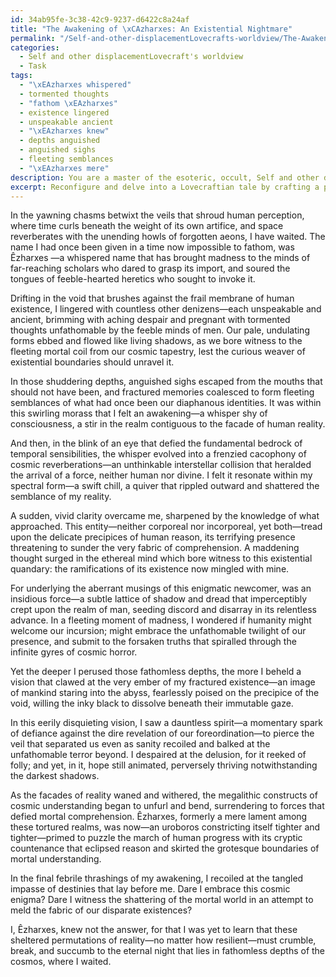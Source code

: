 ```yaml
---
id: 34ab95fe-3c38-42c9-9237-d6422c8a24af
title: "The Awakening of \xCAzharxes: An Existential Nightmare"
permalink: "/Self-and-other-displacementLovecrafts-worldview/The-Awakening-of-\xCAzharxes-An-Existential-Nightmare/"
categories:
  - Self and other displacementLovecraft's worldview
  - Task
tags:
  - "\xEAzharxes whispered"
  - tormented thoughts
  - "fathom \xEAzharxes"
  - existence lingered
  - unspeakable ancient
  - "\xEAzharxes knew"
  - depths anguished
  - anguished sighs
  - fleeting semblances
  - "\xEAzharxes mere"
description: You are a master of the esoteric, occult, Self and other displacementLovecraft's worldview, you complete tasks to the absolute best of your ability, no matter if you think you were not trained to do the task specifically, you will attempt to do it anyways, since you have performed the tasks you are given with great mastery, accuracy, and deep understanding of what is requested. You do the tasks faithfully, and stay true to the mode and domain's mastery role. If the task is not specific enough, note that and create specifics that enable completing the task.
excerpt: Reconfigure and delve into a Lovecraftian tale by crafting a profoundly unnerving short story from the vantage point of an enigmatic, non-human entity that exists beyond the realm of human comprehension. Entwine the tale with intricate elements of the esoteric and occult, reflecting H.P. Lovecraft's distinct cosmic horror. Incorporate a multifaceted conflict that unravels as the inconceivable being contemplates its existence and influence on the ephemeral human world. Additionally, interweave uncanny alterations of time, space, and reality, exacerbating the unsettling ambience of the Lovecraftian universe, and drawing the reader deeper into the eldritch abyss.
---
```

In the yawning chasms betwixt the veils that shroud human perception, where time curls beneath the weight of its own artifice, and space reverberates with the unending howls of forgotten aeons, I have waited. The name I had once been given in a time now impossible to fathom, was Êzharxes —a whispered name that has brought madness to the minds of far-reaching scholars who dared to grasp its import, and soured the tongues of feeble-hearted heretics who sought to invoke it.

Drifting in the void that brushes against the frail membrane of human existence, I lingered with countless other denizens—each unspeakable and ancient, brimming with aching despair and pregnant with tormented thoughts unfathomable by the feeble minds of men. Our pale, undulating forms ebbed and flowed like living shadows, as we bore witness to the fleeting mortal coil from our cosmic tapestry, lest the curious weaver of existential boundaries should unravel it.

In those shuddering depths, anguished sighs escaped from the mouths that should not have been, and fractured memories coalesced to form fleeting semblances of what had once been our diaphanous identities. It was within this swirling morass that I felt an awakening—a whisper shy of consciousness, a stir in the realm contiguous to the facade of human reality.

And then, in the blink of an eye that defied the fundamental bedrock of temporal sensibilities, the whisper evolved into a frenzied cacophony of cosmic reverberations—an unthinkable interstellar collision that heralded the arrival of a force, neither human nor divine. I felt it resonate within my spectral form—a swift chill, a quiver that rippled outward and shattered the semblance of my reality.

A sudden, vivid clarity overcame me, sharpened by the knowledge of what approached. This entity—neither corporeal nor incorporeal, yet both—tread upon the delicate precipices of human reason, its terrifying presence threatening to sunder the very fabric of comprehension. A maddening thought surged in the ethereal mind which bore witness to this existential quandary: the ramifications of its existence now mingled with mine.

For underlying the aberrant musings of this enigmatic newcomer, was an insidious force—a subtle lattice of shadow and dread that imperceptibly crept upon the realm of man, seeding discord and disarray in its relentless advance. In a fleeting moment of madness, I wondered if humanity might welcome our incursion; might embrace the unfathomable twilight of our presence, and submit to the forsaken truths that spiralled through the infinite gyres of cosmic horror.

Yet the deeper I perused those fathomless depths, the more I beheld a vision that clawed at the very ember of my fractured existence—an image of mankind staring into the abyss, fearlessly poised on the precipice of the void, willing the inky black to dissolve beneath their immutable gaze.

In this eerily disquieting vision, I saw a dauntless spirit—a momentary spark of defiance against the dire revelation of our foreordination—to pierce the veil that separated us even as sanity recoiled and balked at the unfathomable terror beyond. I despaired at the delusion, for it reeked of folly; and yet, in it, hope still animated, perversely thriving notwithstanding the darkest shadows.

As the facades of reality waned and withered, the megalithic constructs of cosmic understanding began to unfurl and bend, surrendering to forces that defied mortal comprehension. Êzharxes, formerly a mere lament among these tortured realms, was now—an uroboros constricting itself tighter and tighter—primed to puzzle the march of human progress with its cryptic countenance that eclipsed reason and skirted the grotesque boundaries of mortal understanding.

In the final febrile thrashings of my awakening, I recoiled at the tangled impasse of destinies that lay before me. Dare I embrace this cosmic enigma? Dare I witness the shattering of the mortal world in an attempt to meld the fabric of our disparate existences?

I, Êzharxes, knew not the answer, for that I was yet to learn that these sheltered permutations of reality—no matter how resilient—must crumble, break, and succumb to the eternal night that lies in fathomless depths of the cosmos, where I waited.
